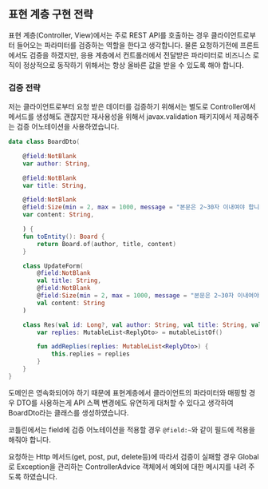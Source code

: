 ## 표현 계층 구현 전략

표현 계층(Controller, View)에서는 주로 REST API를 호출하는 경우 클라이언트로부터 들어오는 파라미터를 검증하는 역할을 한다고 생각합니다.  물론 요청하기전에 프론트에서도 검증을 하겠지만, 응용 계층에서 컨트롤러에서 전달받은 파라미터로 비즈니스 로직이 정상적으로 동작하기 위해서는 항상 올바른 값을 받을 수 있도록 해야 합니다. 

### 검증 전략

저는 클라이언트로부터 요청 받은 데이터를 검증하기 위해서는 별도로 Controller에서 메서드를 생성해도 괜찮지만 재사용성을 위해서 javax.validation 패키지에서 제공해주는 검증 어노테이션을 사용하였습니다.

```kotlin
data class BoardDto(

    @field:NotBlank
    var author: String,

    @field:NotBlank
    var title: String,

    @field:NotBlank
    @field:Size(min = 2, max = 1000, message = "본문은 2~30자 이내여야 합니다.")
    var content: String,

    ) {
    fun toEntity(): Board {
        return Board.of(author, title, content)
    }

    class UpdateForm(
        @field:NotBlank
        val title: String,
        @field:NotBlank
        @field:Size(min = 2, max = 1000, message = "본문은 2~30자 이내여야 합니다.")
        val content: String
    )

    class Res(val id: Long?, val author: String, val title: String, val content: String, val createdAt: String?, val updatedAt: String?) {
        var replies: MutableList<ReplyDto> = mutableListOf()

        fun addReplies(replies: MutableList<ReplyDto>) {
            this.replies = replies
        }
    }
}
```
도메인은 영속화되어야 하기 때문에 표현계층에서 클라이언트의 파라미터와 매핑할 경우 DTO를 사용하는게 API 스펙 변경에도 유연하게 대처할 수 있다고 생각하여 BoardDto라는 클래스를 생성하였습니다.

코틀린에서는 field에 검증 어노테이션을 적용할 경우 `@field:~`와 같이 필드에 적용을 해줘야 합니다.

요청하는 Http 메서드(get, post, put, delete등)에 따라서 검증이 실패할 경우 Global로 Exception을 관리하는 ControllerAdvice 객체에서 예외에 대한 메시지를 내려 주도록 하였습니다.
